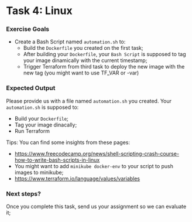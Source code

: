 # Task 4: Linux
### Exercise Goals

* Create a Bash Script named `automation.sh` to:
  * Build the `Dockerfile` you created on the first task;
  * After building your `Dockerfile`, your `Bash Script` is supposed to tag your image dinamically with the current timestamp;
  * Trigger Terraform from third task to deploy the new image with the new tag (you might want to use TF_VAR or -var)

### Expected Output

Please provide us with a file named `automation.sh` you created. Your `automation.sh` is supposed to:
* Build your `Dockerfile`;
* Tag your image dinacally;
* Run Terraform

Tips: You can find some insights from these pages:
  - https://www.freecodecamp.org/news/shell-scripting-crash-course-how-to-write-bash-scripts-in-linux
  - You might want to add `minikube docker-env` to your script to push images to minikube;
  - https://www.terraform.io/language/values/variables

### Next steps?

Once you complete this task, send us your assignment so we can evaluate it;
